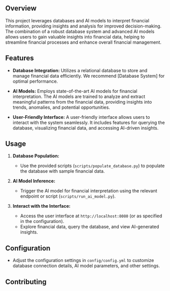## Overview

This project leverages databases and AI models to interpret financial information, providing insights and analysis for improved decision-making. The combination of a robust database system and advanced AI models allows users to gain valuable insights into financial data, helping to streamline financial processes and enhance overall financial management.

## Features

- **Database Integration:** Utilizes a relational database to store and manage financial data efficiently. We recommend [Database System] for optimal performance.

- **AI Models:** Employs state-of-the-art AI models for financial interpretation. The AI models are trained to analyze and extract meaningful patterns from the financial data, providing insights into trends, anomalies, and potential opportunities.

- **User-Friendly Interface:** A user-friendly interface allows users to interact with the system seamlessly. It includes features for querying the database, visualizing financial data, and accessing AI-driven insights.

## Usage

1. **Database Population:**
   - Use the provided scripts (`scripts/populate_database.py`) to populate the database with sample financial data.

2. **AI Model Inference:**
   - Trigger the AI model for financial interpretation using the relevant endpoint or script (`scripts/run_ai_model.py`).

3. **Interact with the Interface:**
   - Access the user interface at `http://localhost:8080` (or as specified in the configuration).
   - Explore financial data, query the database, and view AI-generated insights.

## Configuration

- Adjust the configuration settings in `config/config.yml` to customize database connection details, AI model parameters, and other settings.

## Contributing
